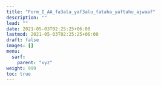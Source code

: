 ```yaml
---
title: "Form_I_AA_fa3ala_yaf3alu_fataha_yaftahu_ajwaaf"
description: ""
lead: ""
date: 2021-05-03T02:25:25+06:00
lastmod: 2021-05-03T02:25:25+06:00
draft: false
images: []
menu: 
  sarf:
    parent: "xyz"
weight: 999
toc: true
---
```



